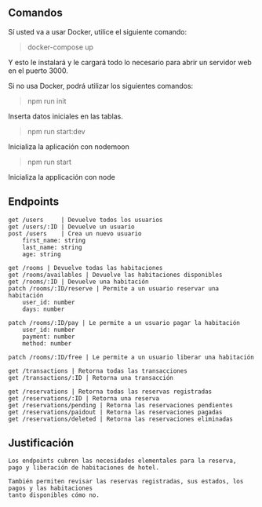 ## Comandos

Sí usted va a usar Docker, utilice el siguiente comando:

> docker-compose up

Y esto le instalará y le cargará todo lo necesario para abrir un servidor
web en el puerto 3000.

Si no usa Docker, podrá utilizar los siguientes comandos:

> npm run init

Inserta datos iniciales en las tablas.

> npm run start:dev

Inicializa la aplicación con nodemoon

> npm run start

Inicializa la applicación con node

## Endpoints

```
get /users     | Devuelve todos los usuarios
get /users/:ID | Devuelve un usuario
post /users    | Crea un nuevo usuario
    first_name: string
    last_name: string
    age: string
```

```
get /rooms | Devuelve todas las habitaciones
get /rooms/availables | Devuelve las habitaciones disponibles
get /rooms/:ID | Devuelve una habitación
patch /rooms/:ID/reserve | Permite a un usuario reservar una habitación
    user_id: number
    days: number

patch /rooms/:ID/pay | Le permite a un usuario pagar la habitación
    user_id: number
    payment: number
    method: number

patch /rooms/:ID/free | Le permite a un usuario liberar una habitación
```

```
get /transactions | Retorna todas las transacciones
get /transactions/:ID | Retorna una transacción
```

```
get /reservations | Retorna todas las reservas registradas
get /reservations/:ID | Retorna una reserva
get /reservations/pending | Retorna las reservaciones pendientes
get /reservations/paidout | Retorna las reservaciones pagadas
get /reservations/deleted | Retorna las reservaciones eliminadas
```

## Justificación

```
Los endpoints cubren las necesidades elementales para la reserva,
pago y liberación de habitaciones de hotel.

También permiten revisar las reservas registradas, sus estados, los pagos y las habitaciones
tanto disponibles cómo no.
```